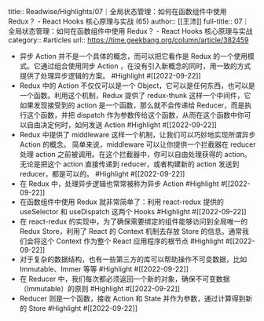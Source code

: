 title:: Readwise/Highlights/07｜全局状态管理：如何在函数组件中使用 Redux？ - React Hooks 核心原理与实战 (65)
author:: [[王沛]]
full-title:: 07｜全局状态管理：如何在函数组件中使用 Redux？ - React Hooks 核心原理与实战
category:: #articles
url:: https://time.geekbang.org/column/article/382459

- 异步 Action 并不是一个具体的概念，而可以把它看作是 Redux 的一个使用模式。它通过组合使用同步 Action ，在没有引入新概念的同时，用一致的方式提供了处理异步逻辑的方案。 #Highlight #[[2022-09-22]]
- Redux 中的 Action 不仅仅可以是一个 Object，它可以是任何东西，也可以是一个函数。利用这个机制，Redux 提供了 redux-thunk 这样一个中间件，它如果发现接受到的 action 是一个函数，那么就不会传递给 Reducer，而是执行这个函数，并把 dispatch 作为参数传给这个函数，从而在这个函数中你可以自由决定何时，如何发送 Action #Highlight #[[2022-09-22]]
- Redux 中提供了 middleware 这样一个机制，让我们可以巧妙地实现所谓异步 Action 的概念。
  简单来说，middleware 可以让你提供一个拦截器在 reducer 处理 action 之前被调用。在这个拦截器中，你可以自由处理获得的 action。无论是把这个 action 直接传递到 reducer，或者构建新的 action 发送到 reducer，都是可以的。 #Highlight #[[2022-09-22]]
- 在 Redux 中，处理异步逻辑也常常被称为异步 Action #Highlight #[[2022-09-22]]
- 在函数组件中使用 Redux 就非常简单了：利用 react-redux 提供的 useSelector 和 useDispatch 这两个 Hooks #Highlight #[[2022-09-22]]
- 在 react-redux 的实现中，为了确保需要绑定的组件能够访问到全局唯一的 Redux Store，利用了 React 的 Context 机制去存放 Store 的信息。通常我们会将这个 Context 作为整个 React 应用程序的根节点 #Highlight #[[2022-09-22]]
- 对于复杂的数据结构，也有一些第三方的库可以帮助操作不可变数据，比如 Immutable、Immer 等等 #Highlight #[[2022-09-22]]
- 在 Reducer 中，我们每次都必须返回一个新的对象，确保不可变数据（Immutable）的原则 #Highlight #[[2022-09-22]]
- Reducer 则是一个函数，接收 Action 和 State 并作为参数，通过计算得到新的 Store #Highlight #[[2022-09-22]]